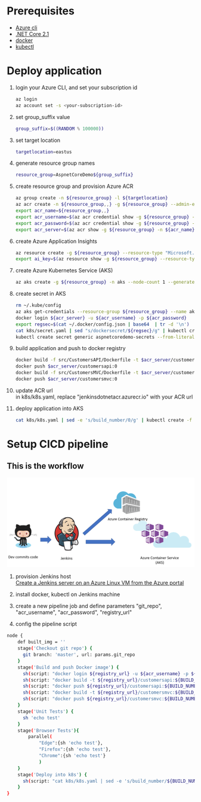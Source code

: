 
# Prerequisites

* [Azure cli](https://docs.microsoft.com/en-us/cli/azure/install-azure-cli-apt?view=azure-cli-latest)  
* [.NET Core 2.1](https://www.microsoft.com/net/download/linux-package-manager/ubuntu16-04/sdk-2.1.300)  
* [docker](https://docs.docker.com/install/linux/docker-ce/ubuntu/)  
* [kubectl](https://kubernetes.io/docs/tasks/tools/install-kubectl/)  

# Deploy application

1. login your Azure CLI, and set your subscription id
    ```bash
    az login
    az account set -s <your-subscription-id>
    ```

1. set group_suffix value
    ```bash
    group_suffix=$((RANDOM % 100000))  
    ```

1. set target location
    ```bash
    targetlocation=eastus  
    ```

1. generate resource group names
    ```bash
    resource_group=AspnetCoreDemo${group_suffix}  
    ```

1. create resource group and provision Azure ACR
    ```bash
    az group create -n ${resource_group} -l ${targetlocation}  
    az acr create -n ${resource_group,,} -g ${resource_group} --admin-enabled true --sku Standard  
    export acr_name=${resource_group,,}  
    export acr_username=$(az acr credential show -g ${resource_group} -n ${acr_name} --query username | tr -d '"')  
    export acr_password=$(az acr credential show -g ${resource_group} -n ${acr_name} --query passwords[0].value | tr -d '"')  
    export acr_server=$(az acr show -g ${resource_group} -n ${acr_name} --query loginServer | tr -d '"')  
    ```

1. create Azure Application Insights
    ```bash
    az resource create -g ${resource_group} --resource-type "Microsoft.Insights/components" -n ${resource_group}ai -l ${targetlocation} --properties '{"ApplicationId":"facerecognition","Application_Type":"other", "Flow_Type":"Redfield", "Request_Source":"IbizaAIExtension"}'  
    export ai_key=$(az resource show -g ${resource_group} --resource-type "Microsoft.Insights/components" -n ${resource_group}ai --query properties.InstrumentationKey --o tsv)
    ```

1. create Azure Kubernetes Service (AKS)
    ```bash
    az aks create -g ${resource_group} -n aks --node-count 1 --generate-ssh-keys  
    ```

1. create secret in AKS
    ```bash
    rm ~/.kube/config  
    az aks get-credentials --resource-group ${resource_group} --name aks --admin  
    docker login ${acr_server} -u ${acr_username} -p ${acr_password}  
    export regsec=$(cat ~/.docker/config.json | base64  | tr -d '\n')  
    cat k8s/secret.yaml | sed "s/dockersecret/${regsec}/g" | kubectl create -f -  
    kubectl create secret generic aspnetcoredemo-secrets --from-literal=AppInsightsKey=$ai_key
    ```

1. build application and push to docker registry
    ```bash
    docker build -f src/CustomersAPI/Dockerfile -t $acr_server/customersapi:0 .
    docker push $acr_server/customersapi:0
    docker build -f src/CustomersMVC/Dockerfile -t $acr_server/customersmvc:0 .
    docker push $acr_server/customersmvc:0
    ```

1. update ACR url  
   in k8s/k8s.yaml, replace "jenkinsdotnetacr.azurecr.io" with your ACR url

1. deploy application into AKS
    ```bash
    cat k8s/k8s.yaml | sed -e 's/build_number/0/g' | kubectl create -f -  
    ```

# Setup CICD pipeline

## This is the workflow  

   ![Resource List](Workflow.png)

1. provision Jenkins host  
    [Create a Jenkins server on an Azure Linux VM from the Azure portal](https://docs.microsoft.com/en-us/azure/jenkins/install-jenkins-solution-template)

1. install docker, kubectl on Jenkins machine

1. create a new pipeline job and define parameters "git_repo", "acr_username", "acr_password", "registry_url"

1. config the pipeline script  

```bash
node {
    def built_img = ''
    stage('Checkout git repo') {
      git branch: 'master', url: params.git_repo
    }
    stage('Build and push Docker image') {
      sh(script: "docker login ${registry_url} -u ${acr_username} -p ${acr_password}", returnStdout: true)
      sh(script: "docker build -t ${registry_url}/customersapi:${BUILD_NUMBER} -f src/CustomersAPI/Dockerfile .", returnStdout: true)
      sh(script: "docker push ${registry_url}/customersapi:${BUILD_NUMBER}", returnStdout: true)
      sh(script: "docker build -t ${registry_url}/customersmvc:${BUILD_NUMBER} -f src/CustomersMVC/Dockerfile .", returnStdout: true)
      sh(script: "docker push ${registry_url}/customersmvc:${BUILD_NUMBER}", returnStdout: true)
    }
    stage('Unit Tests') {
      sh 'echo test'
    }
    stage('Browser Tests'){
        parallel(
            "Edge":{sh 'echo test'},
            "Firefox":{sh 'echo test'},
            "Chrome":{sh 'echo test'}
            )
    }
    stage('Deploy into k8s') {
      sh(script: "cat k8s/k8s.yaml | sed -e 's/build_number/${BUILD_NUMBER}/g' | kubectl apply -f - --kubeconfig /var/lib/jenkins/.kube/config", returnStdout: true)
    }
}
```
